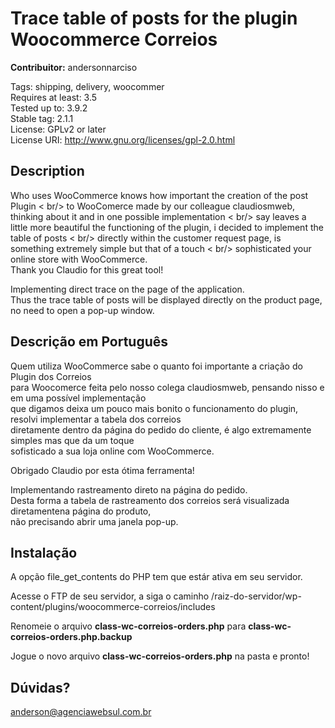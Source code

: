 Trace table of posts for the plugin Woocommerce Correios 
==================================

<strong>Contribuitor:</strong> andersonnarciso

Tags: shipping, delivery, woocommer<br />
Requires at least: 3.5<br />
Tested up to: 3.9.2<br />
Stable tag: 2.1.1<br />
License: GPLv2 or later<br />
License URI: http://www.gnu.org/licenses/gpl-2.0.html 


<h2>Description</h2>

<p>
Who uses WooCommerce knows how important the creation of the post Plugin < br/> to WooComerce made by our colleague claudiosmweb, thinking about it and in one possible implementation < br/> say leaves a little more beautiful the functioning of the plugin, i decided to implement the table of posts < br/> directly within the customer request page, is something extremely simple but that of a touch < br/> sophisticated your online store with WooCommerce.
<br />
Thank you Claudio for this great tool!
</p>

<p>Implementing direct trace on the page of the application.<br />
Thus the trace table of posts will be displayed directly
on the product page, no need to open a pop-up window.</p>

<h2>Descrição em Português</h2>

<p>
Quem utiliza WooCommerce sabe o quanto foi importante a criação do Plugin dos Correios<br /> para Woocomerce feita pelo nosso colega claudiosmweb, pensando nisso e em uma possível implementação<br />que digamos deixa um pouco mais bonito o funcionamento do plugin, resolvi implementar a tabela dos correios<br />diretamente dentro da página do pedido do cliente, é algo extremamente simples mas que da um toque<br />sofisticado a sua loja online com WooCommerce.

Obrigado Claudio por esta ótima ferramenta!</p>

<p>Implementando rastreamento direto na página do pedido.<br />
Desta forma a tabela de rastreamento dos correios será visualizada diretamentena página do produto, <br />não precisando abrir uma janela pop-up.</p>

<h2>Instalação</h2>

A opção file_get_contents do PHP tem que estár ativa em seu servidor.

Acesse o FTP de seu servidor, a siga o caminho /raiz-do-servidor/wp-content/plugins/woocommerce-correios/includes

Renomeie o arquivo <strong>class-wc-correios-orders.php</strong> para <strong>class-wc-correios-orders.php.backup</strong>

Jogue o novo arquivo <strong>class-wc-correios-orders.php</strong> na pasta e pronto!

<h2>Dúvidas?</h2>

<a href="mailto:anderson@agenciawebsul.com.br">anderson@agenciawebsul.com.br</a>




